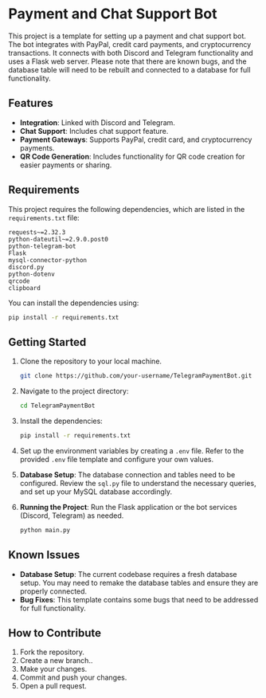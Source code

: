 # Payment and Chat Support Bot

This project is a template for setting up a payment and chat support bot. The bot integrates with PayPal, credit card payments, and cryptocurrency transactions. It connects with both Discord and Telegram functionality and uses a Flask web server. Please note that there are known bugs, and the database table will need to be rebuilt and connected to a database for full functionality.

## Features

- **Integration**: Linked with Discord and Telegram.
- **Chat Support**: Includes chat support feature.
- **Payment Gateways**: Supports PayPal, credit card, and cryptocurrency payments.
- **QR Code Generation**: Includes functionality for QR code creation for easier payments or sharing.

## Requirements

This project requires the following dependencies, which are listed in the `requirements.txt` file:

```
requests~=2.32.3
python-dateutil~=2.9.0.post0
python-telegram-bot
Flask
mysql-connector-python
discord.py
python-dotenv
qrcode
clipboard
```

You can install the dependencies using:

```bash
pip install -r requirements.txt
```

## Getting Started

1. Clone the repository to your local machine.
   
   ```bash
   git clone https://github.com/your-username/TelegramPaymentBot.git
   ```

2. Navigate to the project directory:

   ```bash
   cd TelegramPaymentBot
   ```

3. Install the dependencies:

   ```bash
   pip install -r requirements.txt
   ```

4. Set up the environment variables by creating a `.env` file. Refer to the provided `.env` file template and configure your own values.

5. **Database Setup**: The database connection and tables need to be configured. Review the `sql.py` file to understand the necessary queries, and set up your MySQL database accordingly.

6. **Running the Project**: Run the Flask application or the bot services (Discord, Telegram) as needed.

   ```bash
   python main.py
   ```

## Known Issues

- **Database Setup**: The current codebase requires a fresh database setup. You may need to remake the database tables and ensure they are properly connected.
- **Bug Fixes**: This template contains some bugs that need to be addressed for full functionality.

## How to Contribute

1. Fork the repository.
2. Create a new branch..
3. Make your changes.
4. Commit and push your changes.
5. Open a pull request.
